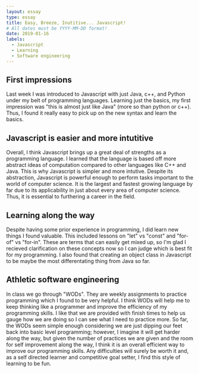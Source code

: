 ```yaml
---
layout: essay
type: essay
title: Easy, Breeze, Inutitive... Javascript! 
# All dates must be YYYY-MM-DD format!
date: 2019-01-16
labels:
  - Javascript 
  - Learning
  - Software engineering 
---
```


## First impressions
Last week I was introduced to Javascript with just Java, c++, and Python under my belt of programming languages. Learning just the basics, my first impression was "this is almost just like Java" (more so than python or c++). Thus, I found it really easy to pick up on the new syntax and learn the basics. 

## Javascript is easier and more intutitive
Overall, I think Javascript brings up a great deal of strengths as a programming language. I learned that the language is based off more abstract ideas of computation compared to other languages like C++ and Java. This is why Javascript is simpler and more intutive. Despite its abstraction, Javascript is powerful enough to perform tasks important to the world of computer science. It is the largest and fastest growing language by far due to its applicability in just about every area of computer science. Thus, it is essential to furthering a career in the field. 

## Learning along the way
Despite having some prior experience in programming, I did learn new things I found valuable. This included lessons on "let" vs "const" and "for-of" vs "for-in". These are terms that can easily get mixed up, so I'm glad I recieved clarification on these concepts now so I can judge which is best fit for my programming.
I also found that creating an object class in Javascript to be maybe the most differentating thing from Java so far.

## Athletic software engineering
In class we go through "WODs". They are weekly assignments to practice programming which I found to be very helpful. I think WODs will help me to keep thinking like a programmer and improve the efficiency of my programming skills. I like that we are provided with finish times to help us gauge how we are doing so I can see what I need to practice more.
So far, the WODs seem simple enough considering we are just dipping our feet back into basic level programming; however, I imagine it will get harder along the way, but given the number of practices we are given and the room for self improvement along the way, I think it is an overall efficient way to improve our programming skills. Any difficulties will surely be worth it and, as a self directed learner and competitive goal setter, I find this style of learning to be fun.

